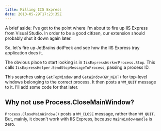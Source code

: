 ```yaml
---
title: Killing IIS Express
date: 2013-05-29T17:23:35Z
---
```

A brief aside: I've got to the point where I'm about to fire up IIS Express from
Visual Studio. In order to be a good citizen, our extension should probably shut
it down again later.

So, let's fire up JetBrains dotPeek and see how the IIS Express tray application
does it.

The obvious place to start looking is in `IisExpressWorkerProcess.Stop`. This
calls `IisExpressHelper.SendStopMessageToProcess`, passing a process ID.

This searches using `GetTopWindow` and `GetWindow(GW_NEXT)` for top-level windows
belonging to the correct process. It then posts a `WM_QUIT` message to it. I'll
add some code for that later.

Why not use Process.CloseMainWindow?
--

`Process.CloseMainWindow()` posts a `WM_CLOSE` message, rather than `WM_QUIT`.
But, mainly, it doesn't work with IIS Express, because `MainWindowHandle` is zero.
